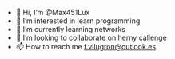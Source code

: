 - 👋 Hi, I’m @Max451Lux
- 👀 I’m interested in learn programming
- 🌱 I’m currently learning networks
- 💞️ I’m looking to collaborate on herny callenge
- 📫 How to reach me f.vilugron@outlook.es

<!---
Max451Lux/Max451Lux is a ✨ special ✨ repository because its `README.md` (this file) appears on your GitHub profile.
You can click the Preview link to take a look at your changes.
--->
